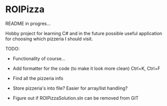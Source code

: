 # ROIPizza
README in progres...

Hobby project for learning C# and in the future possible useful application for choosing which pizzeria I should visit. 

TODO:
- Functionality of course...

- Add formatter for the code (to make it look more clean)  Ctrl+K, Ctrl+F
- Find all the pizzeria info
- Store pizzeria's into file? Easier for array/list handling?
- Figure out if ROIPizzaSolution.sln can be removed from GIT
